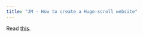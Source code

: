 ```yaml
---
title: "JM - How to create a Hugo-scroll website"
---
```


Read [this](https://github.com/juanMarinero/juanmarinero.github.io/blob/main/README.md).
